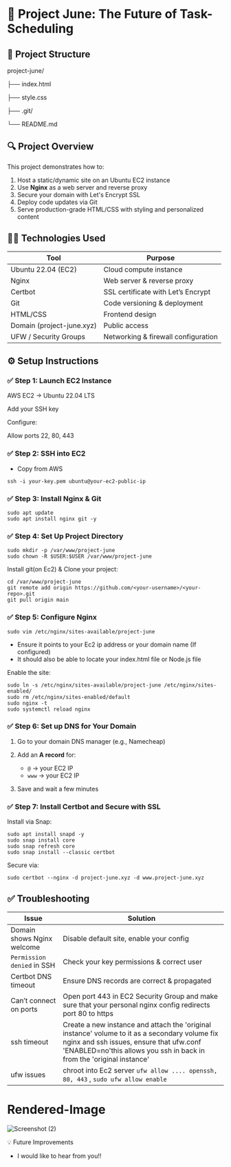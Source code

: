 
# 🚀 Project June: The Future of Task-Scheduling


## 📁 Project Structure


project-june/

├── index.html        

├── style.css          

├── .git/              

└── README.md          

## 🔍 Project Overview

This project demonstrates how to:

  1. Host a static/dynamic site on an Ubuntu EC2 instance
  2. Use **Nginx** as a web server and reverse proxy
  3. Secure your domain with Let's Encrypt SSL
  4. Deploy code updates via Git
  5. Serve production-grade HTML/CSS with styling and personalized content

## 🧑‍💻 Technologies Used

| Tool                      | Purpose                             |
| ------------------------- | ----------------------------------- |
| Ubuntu 22.04 (EC2)        | Cloud compute instance              |
| Nginx                     | Web server & reverse proxy          |
| Certbot                   | SSL certificate with Let’s Encrypt  |
| Git                       | Code versioning & deployment        |
| HTML/CSS                  | Frontend design                     |
| Domain (project-june.xyz) | Public access                       |
| UFW / Security Groups     | Networking & firewall configuration |


## ⚙️ Setup Instructions

### ✅ Step 1: Launch EC2 Instance

  AWS EC2 → Ubuntu 22.04 LTS
  
  Add your SSH key
  
  Configure:

  Allow ports 22, 80, 443

### ✅ Step 2: SSH into EC2

* Copy from AWS

```
ssh -i your-key.pem ubuntu@your-ec2-public-ip
```

### ✅ Step 3: Install Nginx & Git

```
sudo apt update
sudo apt install nginx git -y
```

### ✅ Step 4: Set Up Project Directory

```
sudo mkdir -p /var/www/project-june
sudo chown -R $USER:$USER /var/www/project-june
```

Install git(on Ec2) & Clone your project:

```
cd /var/www/project-june
git remote add origin https://github.com/<your-username>/<your-repo>.git
git pull origin main
```

### ✅ Step 5: Configure Nginx

```
sudo vim /etc/nginx/sites-available/project-june
```
* Ensure it points to your Ec2 ip address or your domain name (If configured)
* It should also be able to locate your index.html file or Node.js file 

Enable the site:

```
sudo ln -s /etc/nginx/sites-available/project-june /etc/nginx/sites-enabled/
sudo rm /etc/nginx/sites-enabled/default
sudo nginx -t
sudo systemctl reload nginx
```

### ✅ Step 6: Set up DNS for Your Domain

1. Go to your domain DNS manager (e.g., Namecheap)
2. Add an **A record** for:

   * `@` → your EC2 IP
   * `www` → your EC2 IP
3. Save and wait a few minutes

### ✅ Step 7: Install Certbot and Secure with SSL

Install via Snap:

```
sudo apt install snapd -y
sudo snap install core
sudo snap refresh core
sudo snap install --classic certbot
```
Secure via:

```
sudo certbot --nginx -d project-june.xyz -d www.project-june.xyz
```

## ✅ Troubleshooting

| Issue                      | Solution                                    |
| -------------------------- | ------------------------------------------- |
| Domain shows Nginx welcome | Disable default site, enable your config    |
| `Permission denied` in SSH | Check your key permissions & correct user   |
| Certbot DNS timeout        | Ensure DNS records are correct & propagated |
| Can’t connect on ports     | Open port 443 in EC2 Security Group and make sure that your personal nginx config redirects port 80 to https   |
| ssh timeout                | Create a new instance and attach the 'original instance' volume to it as a secondary volume fix nginx and ssh issues, ensure that ufw.conf 'ENABLED=no'this allows you ssh in back in from the 'original instance' |
| ufw issues                 | chroot into Ec2 server ```ufw allow .... openssh, 80, 443```  , ```sudo ufw allow enable```


# Rendered-Image
![Screenshot (2)](https://github.com/user-attachments/assets/ed3d0e28-cbc4-416f-9f02-8a3a5c1d48c9)

💡 Future Improvements
 * I would like to hear from you!!
